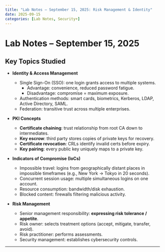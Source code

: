 ```yaml
---
title: "Lab Notes – September 15, 2025: Risk Management & Identity"
date: 2025-09-15
categories: [Lab Notes, Security+]
---
```


# Lab Notes – September 15, 2025

## Key Topics Studied

- **Identity & Access Management**
  - Single Sign-On (SSO): one login grants access to multiple systems.  
    - Advantage: convenience, reduced password fatigue.  
    - Disadvantage: compromise = maximum exposure.  
  - Authentication methods: smart cards, biometrics, Kerberos, LDAP, Active Directory, SAML.  
  - Federation: transitive trust across multiple enterprises.  

- **PKI Concepts**
  - **Certificate chaining**: trust relationship from root CA down to intermediates.  
  - **Key escrow**: third party stores copies of private keys for recovery.  
  - **Certificate revocation**: CRLs identify invalid certs before expiry.  
  - **Key pairing**: every public key uniquely maps to a private key.  

- **Indicators of Compromise (IoCs)**
  - Impossible travel: logins from geographically distant places in impossible timeframes (e.g., New York → Tokyo in 20 seconds).  
  - Concurrent session usage: multiple simultaneous logins on one account.  
  - Resource consumption: bandwidth/disk exhaustion.  
  - Blocked content: firewalls filtering malicious activity.  

- **Risk Management**
  - Senior management responsibility: **expressing risk tolerance / appetite**.  
  - Risk owner: selects treatment options (accept, mitigate, transfer, avoid).  
  - Risk practitioner: performs assessments.  
  - Security management: establishes cybersecurity controls.  

---
